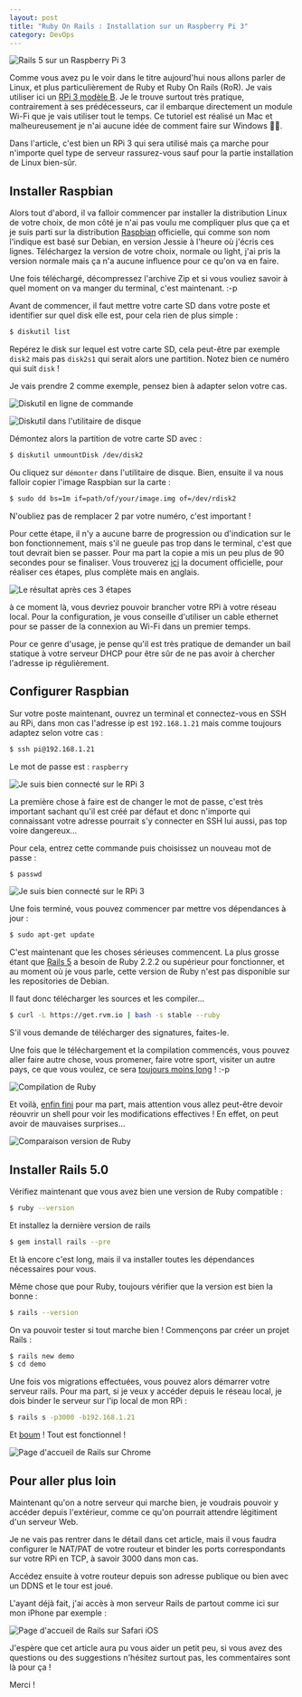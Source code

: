 ```yaml
---
layout: post
title: "Ruby On Rails : Installation sur un Raspberry Pi 3"
category: DevOps
---
```

![Rails 5 sur un Raspberry Pi 3](rails-plus-rpi.jpg)

Comme vous avez pu le voir dans le titre aujourd'hui nous allons parler de Linux, et plus particulièrement de Ruby et Ruby On Rails (RoR). Je vais utiliser ici un [RPi 3 modèle B](https://fr.farnell.com/raspberry-pi/raspberrypi-modb-1gb/raspberry-pi-3-model-b/dp/2525225). Je le trouve surtout très pratique, contrairement à ses prédécesseurs, car il embarque directement un module Wi-Fi que je vais utiliser tout le temps. Ce tutoriel est réalisé un Mac et malheureusement je n'ai aucune idée de comment faire sur Windows 🤷‍♂️.

Dans l'article, c'est bien un RPi 3 qui sera utilisé mais ça marche pour n'importe quel type de serveur rassurez-vous sauf pour la partie installation de Linux bien-sûr.

## Installer Raspbian

Alors tout d'abord, il va falloir commencer par installer la distribution Linux de votre choix, de mon côté je n'ai pas voulu me compliquer plus que ça et je suis parti sur la distribution [Raspbian](https://www.raspberrypi.org/downloads/raspbian/) officielle, qui comme son nom l'indique est basé sur Debian, en version Jessie à l'heure où j'écris ces lignes. Téléchargez la version de votre choix, normale ou light, j'ai pris la version normale mais ça n'a aucune influence pour ce qu'on va en faire.

Une fois téléchargé, décompressez l'archive Zip et si vous vouliez savoir à quel moment on va manger du terminal, c'est maintenant. :-p

Avant de commencer, il faut mettre votre carte SD dans votre poste et identifier sur quel disk elle est, pour cela rien de plus simple :

```bash
$ diskutil list
```

Repérez le disk sur lequel est votre carte SD, cela peut-être par exemple `disk2` mais pas `disk2s1` qui serait alors une partition. Notez bien ce numéro qui suit `disk` !

Je vais prendre 2 comme exemple, pensez bien à adapter selon votre cas.

![Diskutil en ligne de commande](diskutil-list.jpg)

![Diskutil dans l'utilitaire de disque](diskutil-gui.jpg)

Démontez alors la partition de votre carte SD avec :

```bash
$ diskutil unmountDisk /dev/disk2
```

Ou cliquez sur `démonter` dans l'utilitaire de disque.
Bien, ensuite il va nous falloir copier l'image Raspbian sur la carte :
```bash
$ sudo dd bs=1m if=path/of/your/image.img of=/dev/rdisk2
```

N'oubliez pas de remplacer 2 par votre numéro, c'est important !

Pour cette étape, il n'y a aucune barre de progression ou d'indication sur le bon fonctionnement, mais s'il ne gueule pas trop dans le terminal, c'est que tout devrait bien se passer. Pour ma part la copie a mis un peu plus de 90 secondes pour se finaliser. Vous trouverez [ici](https://www.raspberrypi.org/documentation/installation/installing-images/mac.md) la document officielle, pour réaliser ces étapes, plus complète mais en anglais.

![Le résultat après ces 3 étapes](diskutil-unmount.jpg)

à ce moment là, vous devriez pouvoir brancher votre RPi à votre réseau local. Pour la configuration, je vous conseille d'utiliser un cable ethernet pour se passer de la connexion au Wi-Fi dans un premier temps.

Pour ce genre d'usage, je pense qu'il est très pratique de demander un bail statique à votre serveur DHCP pour être sûr de ne pas avoir à chercher l'adresse ip régulièrement.

## Configurer Raspbian

Sur votre poste maintenant, ouvrez un terminal et connectez-vous en SSH au RPi, dans mon cas l'adresse ip est `192.168.1.21` mais comme toujours adaptez selon votre cas :

```bash
$ ssh pi@192.168.1.21
```

Le mot de passe est : `raspberry`

![Je suis bien connecté sur le RPi 3](rpi-ssh.jpg)

La première chose à faire est de changer le mot de passe, c'est très important sachant qu'il est créé par défaut et donc n'importe qui connaissant votre adresse pourrait s'y connecter en SSH lui aussi, pas top voire dangereux...

Pour cela, entrez cette commande puis choisissez un nouveau mot de passe :

```bash
$ passwd
```

![Je suis bien connecté sur le RPi 3](rpi-passwd.jpg)

Une fois terminé, vous pouvez commencer par mettre vos dépendances à jour :

```bash
$ sudo apt-get update
```

C'est maintenant que les choses sérieuses commencent. La plus grosse étant que [Rails 5](https://rubygems.org/gems/rails/versions/5.0.0.rc1) a besoin de Ruby 2.2.2 ou supérieur pour fonctionner, et au moment où je vous parle, cette version de Ruby n'est pas disponible sur les repositories de Debian.

Il faut donc télécharger les sources et les compiler...

```bash
$ curl -L https://get.rvm.io | bash -s stable --ruby
```

S'il vous demande de télécharger des signatures, faites-le.

Une fois que le téléchargement et la compilation commencés, vous pouvez aller faire autre chose, vous promener, faire votre sport, visiter un autre pays, ce que vous voulez, ce sera [toujours moins long](http://31.media.tumblr.com/e21d7475a8a19ec504cb5c771898f98d/tumblr_navr43GgzW1qf9mevo1_r1_500.gif) ! :-p

![Compilation de Ruby](ruby-compiling.jpg)

Et voilà, [enfin fini](https://www.youtube.com/watch?v=hzYWzNTB8m0) pour ma part, mais attention vous allez peut-être devoir réouvrir un shell pour voir les modifications effectives ! En effet, on peut avoir de mauvaises surprises...

![Comparaison version de Ruby](ruby-version-comparaison.jpg)

## Installer Rails 5.0

Vérifiez maintenant que vous avez bien une version de Ruby compatible :

```bash
$ ruby --version
```

Et installez la dernière version de rails

```bash
$ gem install rails --pre
```

Et là encore c'est long, mais il va installer toutes les dépendances nécessaires pour vous.

Même chose que pour Ruby, toujours vérifier que la version est bien la bonne :

```bash
$ rails --version
```

On va pouvoir tester si tout marche bien ! Commençons par créer un projet Rails :

```bash
$ rails new demo
$ cd demo
```

Une fois vos migrations effectuées, vous pouvez alors démarrer votre serveur rails. Pour ma part, si je veux y accéder depuis le réseau local, je dois binder le serveur sur l'ip local de mon RPi :

```bash
$ rails s -p3000 -b192.168.1.21
```

Et [boum](https://cdn.meme.am/instances/66662480.jpg) ! Tout est fonctionnel !

![Page d'accueil de Rails sur Chrome](rails-mac.jpg)

## Pour aller plus loin

Maintenant qu'on a notre serveur qui marche bien, je voudrais pouvoir y accéder depuis l'extérieur, comme ce qu'on pourrait attendre légitiment d'un serveur Web.

Je ne vais pas rentrer dans le détail dans cet article, mais il vous faudra configurer le NAT/PAT de votre routeur et binder les ports correspondants sur votre RPi en TCP, à savoir 3000 dans mon cas.

Accédez ensuite à votre routeur depuis son adresse publique ou bien avec un DDNS et le tour est joué.

L'ayant déjà fait, j'ai accès à mon serveur Rails de partout comme ici sur mon iPhone par exemple :

![Page d'accueil de Rails sur Safari iOS](rails-iphone.jpg)

J'espère que cet article aura pu vous aider un petit peu, si vous avez des questions ou des suggestions n'hésitez surtout pas, les commentaires sont là pour ça !

Merci !
